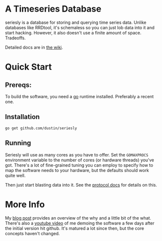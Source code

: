 # A Timeseries Database

seriesly is a database for storing and querying time series data.
Unlike databases like RRDtool, it's schemaless so you can just lob
data into it and start hacking.  However, it also doesn't use a finite
amount of space.  Tradeoffs.

Detailed docs are in [the wiki][wiki].

# Quick Start

## Prereqs:

To build the software, you need a [go][go] runtime installed.
Preferably a recent one.

## Installation

    go get github.com/dustin/seriesly

## Running

Seriesly will use as many cores as you have to offer.  Set the
`GOMAXPROCS` environment variable to the number of cores (or hardware
threads) you've got.  There's a lot of fine-grained tuning you can
employ to specify how to map the software needs to your hardware, but
the defaults should work quite well.

Then just start blasting data into it.  See the [protocol docs][wiki]
for details on this.

# More Info

My [blog post][blog] provides an overview of the why and a little bit
of the what.  There's also a [youtube video][youtube] of me demoing
the software a few days after the initial version hit github.  It's
matured a lot since then, but the core concepts haven't changed.

[blog]: http://dustin.github.com/2012/09/09/seriesly.html
[youtube]: http://youtu.be/8b-8NTCyFQQ
[wiki]: https://github.com/dustin/seriesly/wiki
[couchstore]: https://github.com/couchbase/couchstore
[go]: http://golang.org/
